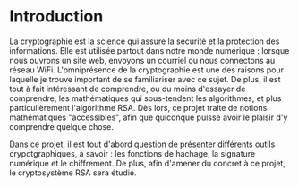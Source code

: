 # Introduction

La cryptographie est la science qui assure la sécurité et la protection des informations. Elle est utilisée partout dans notre monde numérique : lorsque nous ouvrons un site web, envoyons un courriel ou nous connectons au réseau WiFi. L'omniprésence de la cryptographie est une des raisons pour laquelle je trouve important de se familiariser avec ce sujet. De plus, il est tout à fait intéressant de comprendre, ou du moins d'essayer de comprendre, les mathématiques qui sous-tendent les algorithmes, et plus particulièrement l'algorithme RSA. Dès lors, ce projet traite de notions mathématiques "accessibles", afin que quiconque puisse avoir le plaisir d'y comprendre quelque chose.

Dans ce projet, il est tout d'abord question de présenter différents outils crypotgraphiques, à savoir : les fonctions de hachage, la signature numérique et le chiffrement. De plus, afin d'amener du concret à ce projet, le cryptosystème RSA sera étudié. 
